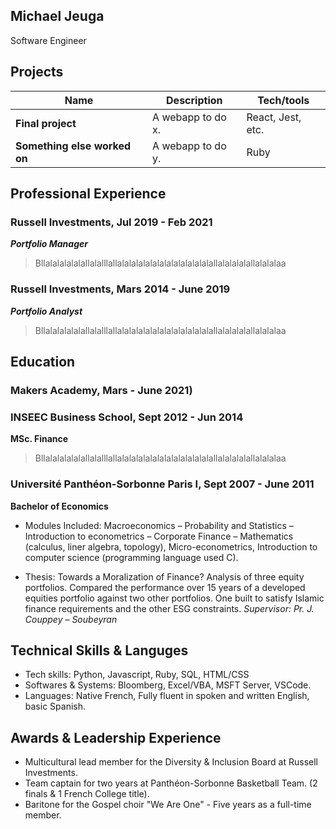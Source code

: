 ## Michael Jeuga

Software Engineer

## Projects

| Name                         | Description       | Tech/tools        |
| ---------------------------- | ----------------- | ----------------- |
| **Final project**            | A webapp to do x. | React, Jest, etc. |
| **Something else worked on** | A webapp to do y. | Ruby              |

## Professional Experience

### Russell Investments, Jul 2019 - Feb 2021
_**Portfolio Manager**_

>Bllalalalalalallalalllallalalalalalalalalalalalalalallalalalalallalalalaa



### Russell Investments, Mars 2014 - June 2019
_**Portfolio Analyst**_

>Bllalalalalalallalalllallalalalalalalalalalalalalalallalalalalallalalalaa




## Education

### Makers Academy, Mars - June 2021)

### INSEEC Business School, Sept 2012 - Jun 2014
**MSc. Finance**

>Bllalalalalalallalalllallalalalalalalalalalalalalalallalalalalallalalalaa


### Université Panthéon-Sorbonne Paris I, Sept 2007 - June 2011
**Bachelor of Economics**

* Modules Included: Macroeconomics – Probability and Statistics – Introduction to econometrics – Corporate Finance – 
Mathematics (calculus, liner algebra, topology), Micro-econometrics, Introduction to computer science (programming language used C).


* Thesis: Towards a Moralization of Finance?
      Analysis of three equity portfolios. 
      Compared the performance over 15 years of a developed equities portfolio against two other portfolios. 
      One built to satisfy Islamic finance requirements and the other ESG constraints. 
     _Supervisor: Pr. J. Couppey – Soubeyran_


## Technical Skills & Languges

 * Tech skills: Python, Javascript, Ruby, SQL, HTML/CSS
 * Softwares & Systems: Bloomberg, Excel/VBA, MSFT Server, VSCode.
 * Languages: Native French, Fully fluent in spoken and written English, basic Spanish.

## Awards & Leadership Experience
 
 * Multicultural lead member for the Diversity & Inclusion Board at Russell Investments.
 * Team captain for two years at Panthéon-Sorbonne Basketball Team. (2 finals & 1 French College title).
 * Baritone for the Gospel choir "We Are One" - Five years as a full-time member.
